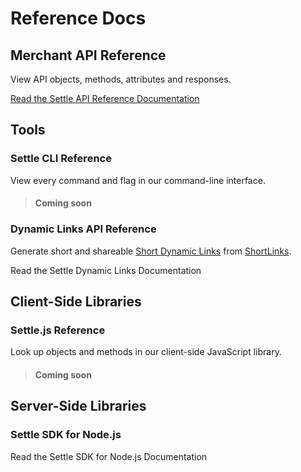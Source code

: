 # Reference Docs

## Merchant API Reference

View API objects, methods, attributes and responses.

[Read the Settle API Reference Documentation](../merchant-api)

####
 
## Tools

### Settle CLI Reference

View every command and flag in our command-line interface.

> #### Coming soon

### Dynamic Links API Reference

Generate short and shareable [Short Dynamic Links](../merchant-api/ZG9jOjMyNTk1MzQx-short-links#short-dynamic-links) from [ShortLinks](../merchant-api/ZG9jOjMyNTk1MzQx-short-links).

<!-- TODO - Add link -->
Read the Settle Dynamic Links Documentation

####

## Client-Side Libraries

### Settle.js Reference

Look up objects and methods in our client-side JavaScript library.

> #### Coming soon

 

## Server-Side Libraries

### Settle SDK for Node.js

<!-- TODO - Add link -->
Read the Settle SDK for Node.js Documentation
